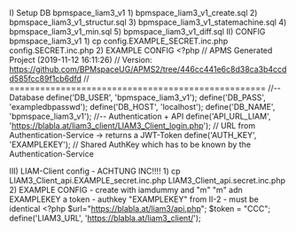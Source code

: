 I) Setup DB bpmspace_liam3_v1
	1) bpmspace_liam3_v1_create.sql
	2) bpmspace_liam3_v1_structur.sql
	3) bpmspace_liam3_v1_statemachine.sql
	4) bpmspace_liam3_v1_min.sql
	5) bpmspace_liam3_v1_diff.sql
II) CONFIG bpmspace_liam3_v1
	1) cp config.EXAMPLE_SECRET.inc.php config.SECRET.inc.php
	2) EXAMPLE CONFIG
		<?php
			// APMS Generated Project (2019-11-12 16:11:26)
			// Version: https://github.com/BPMspaceUG/APMS2/tree/446cc441e6c8d38ca3b4ccdd585fcc89f1cb6dfd
			// ==================================================
			//-- Database
			define('DB_USER', 'bpmspace_liam3_v1');
			define('DB_PASS', 'exampledbpasswd');
			define('DB_HOST', 'localhost');
			define('DB_NAME', 'bpmspace_liam3_v1');
			//-- Authentication + API
			define('API_URL_LIAM', 'https://blabla.at/liam3_client/LIAM3_Client_login.php'); // URL from Authentication-Service -> returns a JWT-Token
			define('AUTH_KEY', 'EXAMPLEKEY'); // Shared AuthKey which has to be known by the Authentication-Service

III) LIAM-Client config  - ACHTUNG INC!!!!
	1) cp LIAM3_Client_api.EXAMPLE_secret.inc.php LIAM3_Client_api.secret.inc.php
	2) EXAMPLE CONFIG - create with iamdummy and  "m" "m" adn EXAMPLEKEY a token - authkey "EXAMPLEKEY" from II-2 - must be identical
			<?php
				$url="https://blabla.at/liam3/api.php";
				$token = "CCC";
				define('LIAM3_URL', 'https://blabla.at/liam3_client/'); 